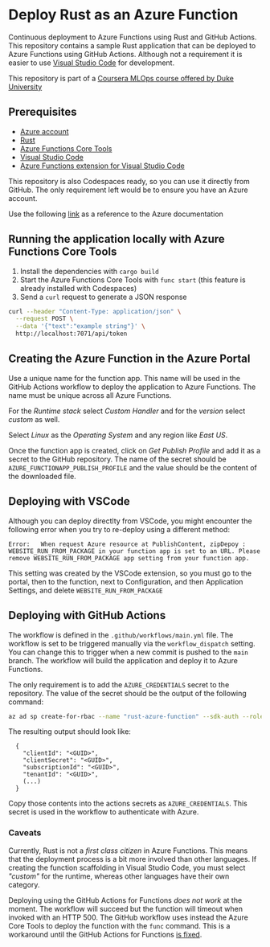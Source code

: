 # Deploy Rust as an Azure Function
Continuous deployment to Azure Functions using Rust and GitHub Actions. This repository contains a sample Rust application that can be deployed to Azure Functions using GitHub Actions. Although not a requirement it is easier to use [Visual Studio Code](https://code.visualstudio.com/?WT.mc_id=academic-0000-alfredodeza) for development. 

This repository is part of a [Coursera MLOps course offered by Duke University](https://www.coursera.org/learn/mlops-aws-azure-duke)

## Prerequisites
- [Azure account](https://azure.microsoft.com/free/?WT.mc_id=academic-0000-alfredodeza)
- [Rust](https://www.rust-lang.org/tools/install)
- [Azure Functions Core Tools](https://docs.microsoft.com/azure/azure-functions/functions-run-local?WT.mc_id=academic-0000-alfredodeza)
- [Visual Studio Code](https://code.visualstudio.com/?WT.mc_id=academic-0000-alfredodeza)
- [Azure Functions extension for Visual Studio Code](https://marketplace.visualstudio.com/items?itemName=ms-azuretools.vscode-azurefunctions&WT.mc_id=academic-0000-alfredodeza)

This repository is also Codespaces ready, so you can use it directly from GitHub. The only requirement left would be to ensure you have an Azure account.

Use the following [link](https://learn.microsoft.com/azure/azure-functions/create-first-function-vs-code-other?tabs=go%2Cmacos&WT.mc_id=academic-0000-alfredodeza) as a reference to the Azure documentation 

## Running the application locally with Azure Functions Core Tools
1. Install the dependencies with `cargo build`
2. Start the Azure Functions Core Tools with `func start` (this feature is already installed with Codespaces)
3. Send a `curl` request to generate a JSON response

```bash
curl --header "Content-Type: application/json" \
  --request POST \
  --data '{"text":"example string"}' \
  http://localhost:7071/api/token
```

## Creating the Azure Function in the Azure Portal
Use a unique name for the function app. This name will be used in the GitHub Actions workflow to deploy the application to Azure Functions. The name must be unique across all Azure Functions.

For the _Runtime stack_ select _Custom Handler_ and for the _version_ select _custom_ as well.

Select _Linux_ as the _Operating System_ and any region like _East US_.

Once the function app is created, click on _Get Publish Profile_ and add it as a secret to the GitHub repository. The name of the secret should be `AZURE_FUNCTIONAPP_PUBLISH_PROFILE` and the value should be the content of the downloaded file.

## Deploying with VSCode
Although you can deploy directlty from VSCode, you might encounter the following error when you try to re-deploy using a different method:

```
Error:   When request Azure resource at PublishContent, zipDepoy : WEBSITE_RUN_FROM_PACKAGE in your function app is set to an URL. Please remove WEBSITE_RUN_FROM_PACKAGE app setting from your function app.
```

This setting was created by the VSCode extension, so you must go to the portal, then to the function, next to Configuration, and then Application Settings, and delete `WEBSITE_RUN_FROM_PACKAGE`

## Deploying with GitHub Actions
The workflow is defined in the `.github/workflows/main.yml` file. The workflow is set to be triggered manually via the `workflow_dispatch` setting. You can change this to trigger when a new commit is pushed to the `main` branch. The workflow will build the application and deploy it to Azure Functions.

The only requirement is to add the `AZURE_CREDENTIALS` secret to the repository. The value of the secret should be the output of the following command:

```bash
az ad sp create-for-rbac --name "rust-azure-function" --sdk-auth --role contributor --scopes /subscriptions/<SUBSCRIPTION_ID>/resourceGroups/<RESOURCE_GROUP_NAME>
```

The resulting output should look like:

```
  {
    "clientId": "<GUID>",
    "clientSecret": "<GUID>",
    "subscriptionId": "<GUID>",
    "tenantId": "<GUID>",
    (...)
  }
```

Copy those contents into the actions secrets as `AZURE_CREDENTIALS`. This secret is used in the workflow to authenticate with Azure.

### Caveats
Currently, Rust is not a _first class citizen_ in Azure Functions. This means that the deployment process is a bit more involved than other languages. If creating the function scaffolding in Visual Studio Code, you must select _"custom"_ for the runtime, whereas other languages have their own category.

Deploying using the GitHub Actions for Functions _does not work_ at the moment. The workflow will succeed but the function will timeout when invoked with an HTTP 500. The GitHub workflow uses instead the Azure Core Tools to deploy the function with the `func` command. This is a workaround until the GitHub Actions for Functions [is fixed](https://github.com/Azure/functions-action/issues/169).
